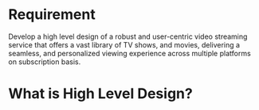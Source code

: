 # Requirement
Develop a high level design of a robust and user-centric video streaming service that offers a vast library of TV shows, and movies, delivering a seamless, and personalized viewing experience across multiple platforms on subscription basis.

# What is High Level Design?
